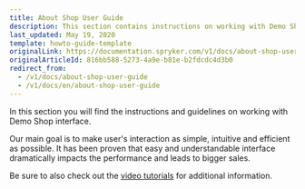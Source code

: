 ```yaml
---
title: About Shop User Guide
description: This section contains instructions on working with Demo Shop interface.
last_updated: May 19, 2020
template: howto-guide-template
originalLink: https://documentation.spryker.com/v1/docs/about-shop-user-guide
originalArticleId: 816bb588-5273-4a9e-b81e-b2fdcdc4d3b0
redirect_from:
  - /v1/docs/about-shop-user-guide
  - /v1/docs/en/about-shop-user-guide
---
```



In this section you will find the instructions and guidelines on working with Demo Shop interface.

Our main goal is to make user's interaction as simple, intuitive and efficient as possible. It has been proven that easy and understandable interface dramatically impacts the performance and leads to bigger sales.

Be sure to also check out the [video tutorials](https://docs.spryker.com/docs/scos/user/intro-to-spryker/videos-and-webinars/spryker-videos.html) for additional information.

